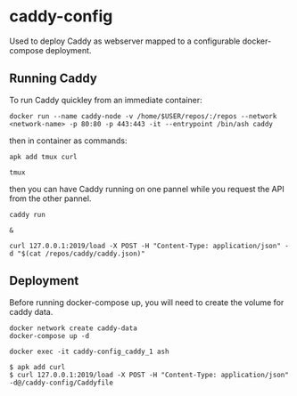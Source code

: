 # caddy-config
Used to deploy Caddy as webserver mapped to a configurable docker-compose deployment.


## Running Caddy

To run Caddy quickley from an immediate container:

```
docker run --name caddy-node -v /home/$USER/repos/:/repos --network <network-name> -p 80:80 -p 443:443 -it --entrypoint /bin/ash caddy
```

then in container as commands:

```
apk add tmux curl

tmux

```

then you can have Caddy running on one pannel while you request the API from the other pannel.

```
caddy run

&

curl 127.0.0.1:2019/load -X POST -H "Content-Type: application/json" -d "$(cat /repos/caddy/caddy.json)"

```

## Deployment

 Before running docker-compose up, you will need to create the volume for caddy data.

 ```
 docker network create caddy-data
 docker-compose up -d

 docker exec -it caddy-config_caddy_1 ash

 $ apk add curl
 $ curl 127.0.0.1:2019/load -X POST -H "Content-Type: application/json" -d@/caddy-config/Caddyfile
 ```


